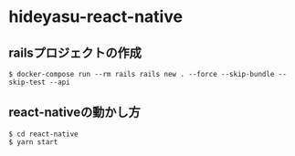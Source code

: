 # hideyasu-react-native

## railsプロジェクトの作成
````
$ docker-compose run --rm rails rails new . --force --skip-bundle --skip-test --api
````

## react-nativeの動かし方
````
$ cd react-native
$ yarn start
````
